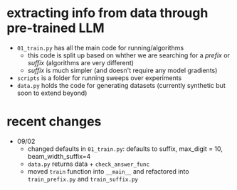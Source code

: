 # extracting info from data through pre-trained LLM

- `01_train.py` has all the main code for running/algorithms
  - this code is split up based on whther we are searching for a *prefix* or *suffix* (algorithms are very different)
  - *suffix* is much simpler (and doesn't require any model gradients)
- `scripts` is a folder for running sweeps over experiments
- `data.py` holds the code for generating datasets (currently synthetic but soon to extend beyond)

# recent changes
- 09/02
  - changed defaults in `01_train.py`: defaults to suffix, max_digit = 10, beam_width_suffix=4
  - `data.py` returns data + `check_answer_func`
  - moved `train` function into `__main__` and refactored into `train_prefix.py` and `train_suffix.py`